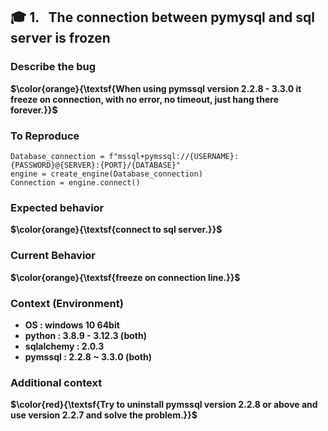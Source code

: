 ## 🎓 1. &nbsp; The connection between pymysql and sql server is frozen


### Describe the bug

**$\color{orange}{\textsf{When using pymssql version 2.2.8 - 3.3.0 it freeze on connection, with no error, no timeout, just hang there forever.}}$**


### To Reproduce

```Program Code
Database_connection = f"mssql+pymssql://{USERNAME}:{PASSWORD}@{SERVER}:{PORT}/{DATABASE}"
engine = create_engine(Database_connection)
Connection = engine.connect()
```


### Expected behavior

**$\color{orange}{\textsf{connect to sql server.}}$**


### Current Behavior

**$\color{orange}{\textsf{freeze on connection line.}}$**


### Context (Environment)

* **OS : windows 10 64bit**
* **python : 3.8.9 - 3.12.3 (both)**
* **sqlalchemy : 2.0.3**
* **pymssql : 2.2.8 ~ 3.3.0 (both)**


### Additional context

**$\color{red}{\textsf{Try to uninstall pymssql version 2.2.8 or above and use version 2.2.7 and solve the problem.}}$**
